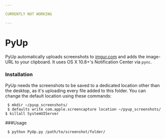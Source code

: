 ```yaml
---

CURRENTLY NOT WORKING

---
```


PyUp
=====

PyUp automatically uploads screenshots to [imgur.com](http://imgur.com/) and adds the image-URL to your clipboard. It uses OS X 10.8+'s Notification Center via ``pync``.

### Installation

PyUp needs the screenshots to be saved to a dedicated location other than the desktop, as it's uploading every file added to this folder. 
You can change the default location using these commands:


``` $ mkdir ~/pyup_screenshots/```<br>
``` $ defaults write com.apple.screencapture location ~/pyup_screenshots/```<br>
``` $ killall SystemUIServer ```

###Usage

``` $ python PyUp.py /path/to/screenshot/folder/```
